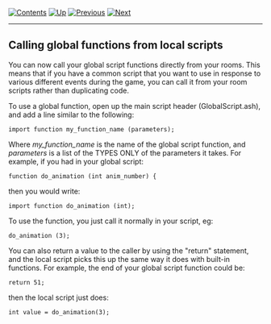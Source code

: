 []()

[![Contents](contents.gif)](ags) [![Up](up.gif)](ags28#topic41)
[![Previous](back.gif)](ags31#Pointers)
[![Next](forward.gif)](ags33#topic45)

------------------------------------------------------------------------

Calling global functions from local scripts
-------------------------------------------

You can now call your global script functions directly from your rooms.
This means that if you have a common script that you want to use in
response to various different events during the game, you can call it
from your room scripts rather than duplicating code.

To use a global function, open up the main script header
(GlobalScript.ash), and add a line similar to the following:

    import function my_function_name (parameters);

Where *my\_function\_name* is the name of the global script function,
and *parameters* is a list of the TYPES ONLY of the parameters it takes.
For example, if you had in your global script:

    function do_animation (int anim_number) {

then you would write:

    import function do_animation (int);

To use the function, you just call it normally in your script, eg:

    do_animation (3);

You can also return a value to the caller by using the "return"
statement, and the local script picks this up the same way it does with
built-in functions. For example, the end of your global script function
could be:

    return 51;

then the local script just does:

    int value = do_animation(3);
